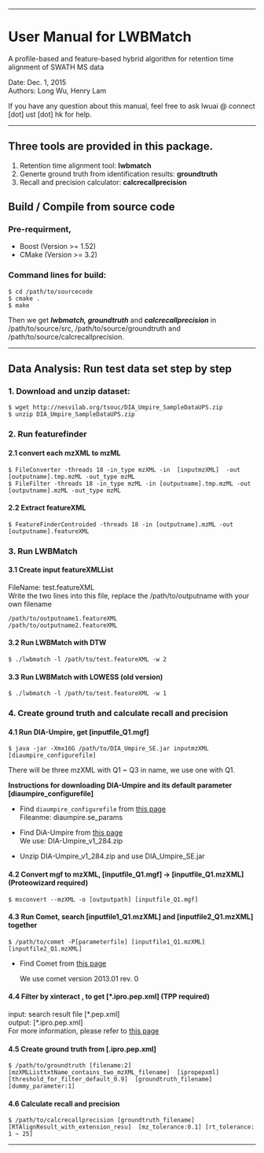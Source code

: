 ---------------------------------------------------------

# User Manual for LWBMatch

A profile-based and feature-based hybrid algorithm for retention time alignment of SWATH MS data

Date: Dec. 1, 2015  
Authors: Long Wu, Henry Lam

If you have any question about this manual, feel free to ask lwuai @ connect [dot] ust [dot] hk for help. 

----------------------------------------------------------


## Three tools are provided in this package.

1. Retention time alignment tool: **lwbmatch**
2. Generte ground truth from identification results: **groundtruth**
3. Recall and precision calculator: **calcrecallprecision**


## Build / Compile from source code
### Pre-requirment, 
- Boost (Version >= 1.52)
- CMake (Version >= 3.2)

### Command lines for build:

```
$ cd /path/to/sourcecode
$ cmake .
$ make
```
Then we get **_lwbmatch, groundtruth_** and **_calcrecallprecision_** in /path/to/source/src, /path/to/source/groundtruth  and /path/to/source/calcrecallprecision.


----------------------------------------------

## Data Analysis: Run test data set step by step

### 1. Download and unzip dataset: 
```
$ wget http://nesvilab.org/tsouc/DIA_Umpire_SampleDataUPS.zip
$ unzip DIA_Umpire_SampleDataUPS.zip
```
### 2. Run featurefinder
#### 2.1 convert each mzXML to mzML
```
$ FileConverter -threads 18 -in_type mzXML -in  [inputmzXML]  -out [outputname].tmp.mzML -out_type mzML
$ FileFilter -threads 18 -in_type mzML -in [outputname].tmp.mzML -out [outputname].mzML -out_type mzML
```
#### 2.2 Extract featureXML
```
$ FeatureFinderCentroided -threads 18 -in [outputname].mzML -out [outputname].featureXML
```
### 3. Run LWBMatch
#### 3.1 Create input featureXMLList
FileName: test.featureXML  
Write the two lines into this file, replace the /path/to/outputname with your own filename 
```
/path/to/outputname1.featureXML
/path/to/outputname2.featureXML
```
#### 3.2 Run LWBMatch with DTW
```
$ ./lwbmatch -l /path/to/test.featureXML -w 2
```
#### 3.3 Run LWBMatch with LOWESS (old version)
```
$ ./lwbmatch -l /path/to/test.featureXML -w 1
```
### 4. Create ground truth and calculate recall and precision
#### 4.1 Run DIA-Umpire, get [inputfile_Q1.mgf]
```
$ java -jar -Xmx16G /path/to/DIA_Umpire_SE.jar inputmzXML  [diaumpire_configurefile]
```
There will be three mzXML with Q1 ~ Q3 in name, we use one with Q1. 

**Instructions for downloading DIA-Umpire and its default parameter [diaumpire_configurefile]** 

- Find `diaumpire_configurefile` from [this page](http://sourceforge.net/projects/diaumpire/files/Parameter%20files/)  
	Fileanme: diaumpire.se_params

-  Find DiA-Umpire from [this page](http://sourceforge.net/projects/diaumpire/files/JAR%20executables/)  
	We use: DIA-Umpire_v1_284.zip

- Unzip DIA-Umpire_v1_284.zip and use DIA_Umpire_SE.jar

#### 4.2 Convert mgf to mzXML, [inputfile_Q1.mgf] -> [inputfile_Q1.mzXML]  (Proteowizard required)
```
$ msconvert --mzXML -o [outputpath] [inputfile_Q1.mgf]
```
#### 4.3 Run Comet, search [inputfile1_Q1.mzXML] and [inputfile2_Q1.mzXML] together
```
$ /path/to/comet -P[parameterfile] [inputfile1_Q1.mzXML] [inputfile2_Q1.mzXML]
```

- Find Comet from [this page](http://sourceforge.net/projects/comet-ms/files/)  
  
	We use comet version 2013.01 rev. 0

#### 4.4 Filter by xinteract , to get [*.ipro.pep.xml] (TPP required)
input: search result file [\*.pep.xml]  
output: [\*.ipro.pep.xml]  
For more information, please refer to [this page](http://sourceforge.net/projects/sashimi/files/Trans-Proteomic%20Pipeline%20(TPP)/)

#### 4.5 Create ground truth from [.ipro.pep.xml]
```
$ /path/to/groundtruth [filename:2] [mzXMLListtxtName_contains_two_mzXML_filename]  [ipropepxml]  [threshold_for_filter_default_0.9]  [groundtruth_filename]  [dummy_parameter:1]
```
#### 4.6 Calculate recall and precision
```
$ /path/to/calcrecallprecision [groundtruth_filename]  [RTAlignResult_with_extension_resu]  [mz_tolerance:0.1] [rt_tolerance: 1 ~ 25]
```

------------------------------------------------

